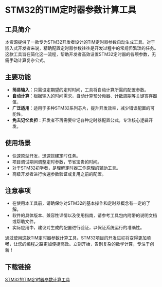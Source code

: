 # STM32的TIM定时器参数计算工具

## 工具简介

本资源提供了一款专为STM32开发者设计的TIM定时器参数自动生成工具。对于嵌入式开发者来说，精确配置定时器参数往往是开发过程中的常规但繁琐的任务。这款工具旨在简化这一流程，帮助开发者高效设置STM32定时器的各项参数，无需手动计算复杂公式。

## 主要功能

- **简易输入**：只需设定期望的定时时间，工具将自动计算所需的配置参数。
- **自动计算**：根据输入的时间需求，自动计算预分频器、计数周期等关键寄存器值。
- **广泛适用**：适用于多种STM32系列芯片，提升开发效率，减少错误配置的可能性。
- **免去记忆负担**：开发者不再需要牢记各种定时器配置公式，专注核心逻辑开发。

## 使用场景

- 快速原型开发，迅速搭建定时任务。
- 项目调试期间调整定时参数，节省宝贵的时间。
- 对于STM32初学者，是理解定时器工作原理的辅助工具。
- 高级开发者进行快速参数验证或复用之前的配置。

## 注意事项

- 在使用本工具前，请确保你对STM32的基本操作和定时器概念有一定的了解。
- 软件的具体版本、兼容性详情以及使用指南，请参考工具包内附带的说明文档或帮助文件。
- 实际应用中，建议对生成的配置进行验证，以保证系统运行的准确性。

通过使用这款TIM定时器参数计算工具，STM32项目的开发进程将变得更加顺畅，让您的编程之路更加便捷高效。立刻开始，告别复杂的数学计算，专注于创新！

## 下载链接

[STM32的TIM定时器参数计算工具](https://pan.quark.cn/s/07cd5876081d)